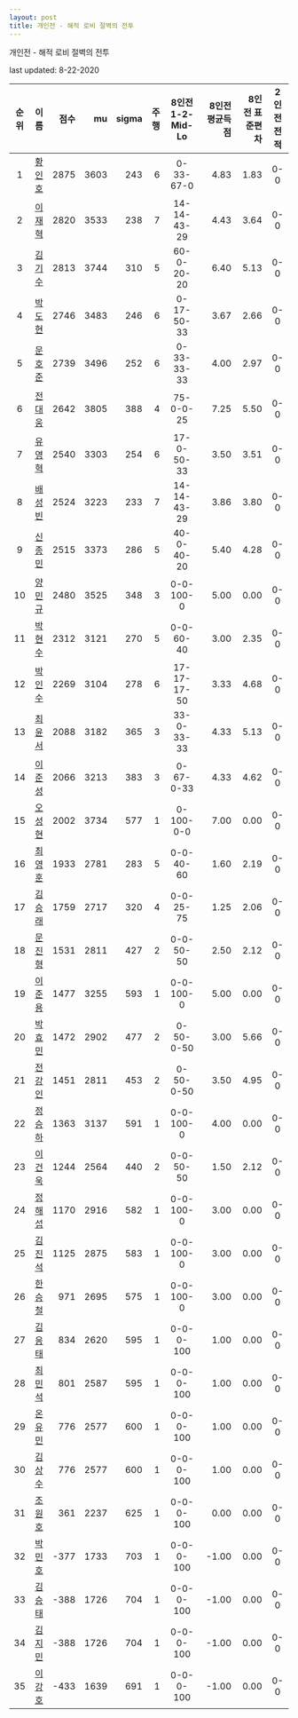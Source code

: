 ```yaml
---
layout: post
title: 개인전 - 해적 로비 절벽의 전투
---
```



개인전 - 해적 로비 절벽의 전투


last updated: 8-22-2020

| 순위 | 이름 | 점수 | mu | sigma | 주행 | 8인전 1-2-Mid-Lo | 8인전 평균득점 | 8인전 표준편차 | 2인전 전적 |
|:---:|:---:|---:|---:|---:|---:|:---:|---:|---:|:---:|
| 1 | [황인호](../hwanginho) | 2875 | 3603 | 243 | 6 | 0-33-67-0 | 4.83 | 1.83 | 0-0 |
| 2 | [이재혁](../ijaehyeok) | 2820 | 3533 | 238 | 7 | 14-14-43-29 | 4.43 | 3.64 | 0-0 |
| 3 | [김기수](../gimgisu) | 2813 | 3744 | 310 | 5 | 60-0-20-20 | 6.40 | 5.13 | 0-0 |
| 4 | [박도현](../bakdohyeon) | 2746 | 3483 | 246 | 6 | 0-17-50-33 | 3.67 | 2.66 | 0-0 |
| 5 | [문호준](../munhojun) | 2739 | 3496 | 252 | 6 | 0-33-33-33 | 4.00 | 2.97 | 0-0 |
| 6 | [전대웅](../jeondaewoong) | 2642 | 3805 | 388 | 4 | 75-0-0-25 | 7.25 | 5.50 | 0-0 |
| 7 | [유영혁](../yuyeonghyeok) | 2540 | 3303 | 254 | 6 | 17-0-50-33 | 3.50 | 3.51 | 0-0 |
| 8 | [배성빈](../baeseongbin) | 2524 | 3223 | 233 | 7 | 14-14-43-29 | 3.86 | 3.80 | 0-0 |
| 9 | [신종민](../shinjongmin) | 2515 | 3373 | 286 | 5 | 40-0-40-20 | 5.40 | 4.28 | 0-0 |
| 10 | [양민규](../yangmingyu) | 2480 | 3525 | 348 | 3 | 0-0-100-0 | 5.00 | 0.00 | 0-0 |
| 11 | [박현수](../bakhyeonsu) | 2312 | 3121 | 270 | 5 | 0-0-60-40 | 3.00 | 2.35 | 0-0 |
| 12 | [박인수](../bakinsu) | 2269 | 3104 | 278 | 6 | 17-17-17-50 | 3.33 | 4.68 | 0-0 |
| 13 | [최윤서](../choiyunseo) | 2088 | 3182 | 365 | 3 | 33-0-33-33 | 4.33 | 5.13 | 0-0 |
| 14 | [이준성](../ijunseong) | 2066 | 3213 | 383 | 3 | 0-67-0-33 | 4.33 | 4.62 | 0-0 |
| 15 | [오성현](../oseonghyeon) | 2002 | 3734 | 577 | 1 | 0-100-0-0 | 7.00 | 0.00 | 0-0 |
| 16 | [최영훈](../choiyeonghun) | 1933 | 2781 | 283 | 5 | 0-0-40-60 | 1.60 | 2.19 | 0-0 |
| 17 | [김승래](../gimseungrae) | 1759 | 2717 | 320 | 4 | 0-0-25-75 | 1.25 | 2.06 | 0-0 |
| 18 | [문진형](../munjinhyeong) | 1531 | 2811 | 427 | 2 | 0-0-50-50 | 2.50 | 2.12 | 0-0 |
| 19 | [이준용](../ijunyong) | 1477 | 3255 | 593 | 1 | 0-0-100-0 | 5.00 | 0.00 | 0-0 |
| 20 | [박효민](../bakhyomin) | 1472 | 2902 | 477 | 2 | 0-50-0-50 | 3.00 | 5.66 | 0-0 |
| 21 | [전강인](../jeongangin) | 1451 | 2811 | 453 | 2 | 0-50-0-50 | 3.50 | 4.95 | 0-0 |
| 22 | [정승하](../jeongseungha) | 1363 | 3137 | 591 | 1 | 0-0-100-0 | 4.00 | 0.00 | 0-0 |
| 23 | [이건욱](../igeonuk) | 1244 | 2564 | 440 | 2 | 0-0-50-50 | 1.50 | 2.12 | 0-0 |
| 24 | [정해섭](../jeonghaeseop) | 1170 | 2916 | 582 | 1 | 0-0-100-0 | 3.00 | 0.00 | 0-0 |
| 25 | [김진석](../gimjinseok) | 1125 | 2875 | 583 | 1 | 0-0-100-0 | 3.00 | 0.00 | 0-0 |
| 26 | [한승철](../hanseungcheol) | 971 | 2695 | 575 | 1 | 0-0-100-0 | 3.00 | 0.00 | 0-0 |
| 27 | [김응태](../gimeungtae) | 834 | 2620 | 595 | 1 | 0-0-0-100 | 1.00 | 0.00 | 0-0 |
| 28 | [최민석](../choiminseok) | 801 | 2587 | 595 | 1 | 0-0-0-100 | 1.00 | 0.00 | 0-0 |
| 29 | [온유민](../onyumin) | 776 | 2577 | 600 | 1 | 0-0-0-100 | 1.00 | 0.00 | 0-0 |
| 30 | [김상수](../gimsangsu) | 776 | 2577 | 600 | 1 | 0-0-0-100 | 1.00 | 0.00 | 0-0 |
| 31 | [조원호](../jowonho) | 361 | 2237 | 625 | 1 | 0-0-0-100 | 0.00 | 0.00 | 0-0 |
| 32 | [박민호](../bakminho) | -377 | 1733 | 703 | 1 | 0-0-0-100 | -1.00 | 0.00 | 0-0 |
| 33 | [김승태](../gimseungtae) | -388 | 1726 | 704 | 1 | 0-0-0-100 | -1.00 | 0.00 | 0-0 |
| 34 | [김지민](../gimjimin) | -388 | 1726 | 704 | 1 | 0-0-0-100 | -1.00 | 0.00 | 0-0 |
| 35 | [이강호](../igangho) | -433 | 1639 | 691 | 1 | 0-0-0-100 | -1.00 | 0.00 | 0-0 |
